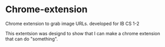 # Chrome-extension
Chrome extension to grab image URLs. developed for IB CS 1-2

This extentsion was designd to show that I can make a chrome extension that can do "something".


